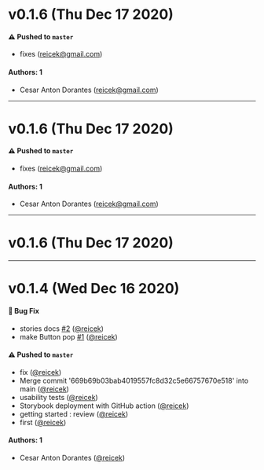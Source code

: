 # v0.1.6 (Thu Dec 17 2020)

#### ⚠️ Pushed to `master`

- fixes (reicek@gmail.com)

#### Authors: 1

- Cesar Anton Dorantes (reicek@gmail.com)

---

# v0.1.6 (Thu Dec 17 2020)

#### ⚠️ Pushed to `master`

- fixes (reicek@gmail.com)

#### Authors: 1

- Cesar Anton Dorantes (reicek@gmail.com)

---

# v0.1.6 (Thu Dec 17 2020)



---

# v0.1.4 (Wed Dec 16 2020)

#### 🐛 Bug Fix

- stories docs [#2](https://github.com/reicek/learnstorybook-design-system/pull/2) ([@reicek](https://github.com/reicek))
- make Button pop [#1](https://github.com/reicek/learnstorybook-design-system/pull/1) ([@reicek](https://github.com/reicek))

#### ⚠️ Pushed to `master`

- fix ([@reicek](https://github.com/reicek))
- Merge commit '669b69b03bab4019557fc8d32c5e66757670e518' into main ([@reicek](https://github.com/reicek))
- usability tests ([@reicek](https://github.com/reicek))
- Storybook deployment with GitHub action ([@reicek](https://github.com/reicek))
- getting started : review ([@reicek](https://github.com/reicek))
- first ([@reicek](https://github.com/reicek))

#### Authors: 1

- Cesar Anton Dorantes ([@reicek](https://github.com/reicek))
